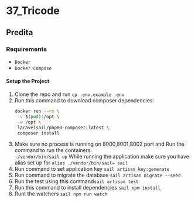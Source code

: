 # 37_Tricode

## Predita

### Requirements
- `Docker`
-  `Docker Compose`

#### Setup the Project
1. Clone the repo and run `cp .env.example .env`
2. Run this command to download composer dependencies:
   <br>
   ``` bash
   docker run --rm \
    -v $(pwd):/opt \
    -w /opt \
    laravelsail/php80-composer:latest \
    composer install
   ```
3. Make sure no process is running on 8000,8001,8002 port and Run the command to run the containers<br>`./vendor/bin/sail up`
   While running the application make sure you have alias set up for `alias ./vendor/bin/sail= sail`
4. Run command to set application key `sail artisan key:generate`   
5. Run command to migrate the database `sail artisan migrate --seed`
6. Run the test using this command`sail artisan test`
7. Run this command to install dependencies `sail npm install`
8. Runt the watchers `sail npm run watch`

